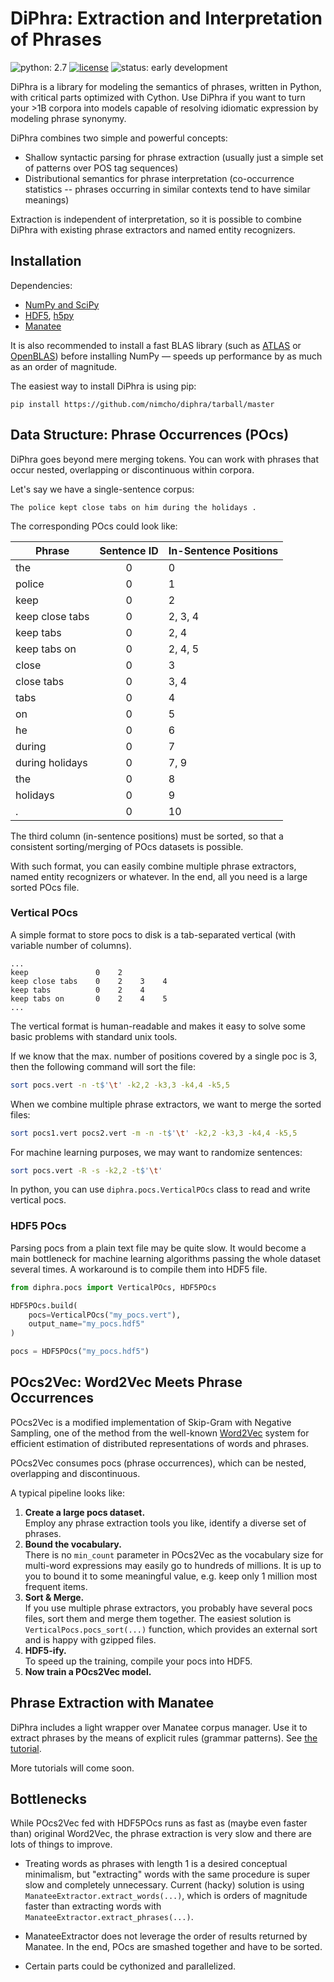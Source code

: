 # DiPhra: Extraction and Interpretation of Phrases

![python: 2.7](https://img.shields.io/badge/python-2.7-brightgreen.svg)
[![license](https://img.shields.io/badge/license-LGPL--2.1-blue.svg)](https://github.com/nimcho/diphra/blob/master/LICENSE)
![status: early development](https://img.shields.io/badge/status-early%20development-red.svg)

DiPhra is a library for modeling the semantics of phrases,
written in Python, with critical parts optimized with Cython. 
Use DiPhra if you want to turn your >1B corpora into models
capable of resolving idiomatic expression by modeling
phrase synonymy.

DiPhra combines two simple and powerful concepts:

- Shallow syntactic parsing for phrase extraction
  (usually just a simple set of patterns over POS tag sequences)
- Distributional semantics for phrase interpretation
  (co-occurrence statistics -- phrases occurring in similar contexts
   tend to have similar meanings)

Extraction is independent of interpretation,
so it is possible to combine DiPhra with existing phrase extractors
and named entity recognizers.

## Installation

Dependencies:

 - [NumPy and SciPy]
 - [HDF5], [h5py]
 - [Manatee]

It is also recommended to install a fast BLAS library (such as [ATLAS] or [OpenBLAS])
before installing NumPy &mdash; speeds up performance by as much as an order of magnitude.

The easiest way to install DiPhra is using pip:

```
pip install https://github.com/nimcho/diphra/tarball/master
```

## Data Structure: Phrase Occurrences (POcs)

DiPhra goes beyond mere merging tokens.  You can work with phrases
that occur nested, overlapping or discontinuous within corpora.

Let's say we have a single-sentence corpus:

```
The police kept close tabs on him during the holidays .
```

The corresponding POcs could look like:

| Phrase          | Sentence ID   | In-Sentence Positions |
| -------------   |:-------------:| --------------------- |
| the             | 0             | 0                     |
| police          | 0             | 1                     |
| keep            | 0             | 2                     |
| keep close tabs | 0             | 2, 3, 4               |
| keep tabs       | 0             | 2, 4                  |
| keep tabs on    | 0             | 2, 4, 5               |
| close           | 0             | 3                     |
| close tabs      | 0             | 3, 4                  |
| tabs            | 0             | 4                     |
| on              | 0             | 5                     |
| he              | 0             | 6                     |
| during          | 0             | 7                     |
| during holidays | 0             | 7, 9                  |
| the             | 0             | 8                     |
| holidays        | 0             | 9                     |
| .               | 0             | 10                    |

The third column (in-sentence positions) must be sorted,
so that a consistent sorting/merging of POcs datasets is possible.

With such format, you can easily combine multiple phrase extractors,
named entity recognizers or whatever.  In the end,
all you need is a large sorted POcs file.

### Vertical POcs

A simple format to store pocs to disk is a tab-separated vertical
(with variable number of columns).

```
...
keep               0    2
keep close tabs    0    2    3    4
keep tabs          0    2    4
keep tabs on       0    2    4    5
...
```

The vertical format is human-readable and makes it easy to solve
some basic problems with standard unix tools.  

If we know that the max. number of positions covered by a single poc
is 3, then the following command will sort the file:

```bash
sort pocs.vert -n -t$'\t' -k2,2 -k3,3 -k4,4 -k5,5
```

When we combine multiple phrase extractors, we want to merge 
the sorted files:

```bash
sort pocs1.vert pocs2.vert -m -n -t$'\t' -k2,2 -k3,3 -k4,4 -k5,5
```

For machine learning purposes, we may want to randomize sentences:

```bash
sort pocs.vert -R -s -k2,2 -t$'\t'
```

In python, you can use `diphra.pocs.VerticalPOcs` class to read and
write vertical pocs.

### HDF5 POcs

Parsing pocs from a plain text file may be quite slow.  It would become
a main bottleneck for machine learning algorithms passing the whole dataset
several times.  A workaround is to compile them into HDF5 file.  

```python
from diphra.pocs import VerticalPOcs, HDF5POcs

HDF5POcs.build(
    pocs=VerticalPOcs("my_pocs.vert"),
    output_name="my_pocs.hdf5"
)

pocs = HDF5POcs("my_pocs.hdf5")
```

## POcs2Vec: Word2Vec Meets Phrase Occurrences

POcs2Vec is a modified implementation of Skip-Gram with Negative Sampling,
one of the method from the well-known [Word2Vec](https://code.google.com/archive/p/word2vec/)
system for efficient estimation of distributed representations
of words and phrases.

POcs2Vec consumes pocs (phrase occurrences), which can be nested,
overlapping and discontinuous.

A typical pipeline looks like:

 1. **Create a large pocs dataset.**  
    Employ any phrase extraction tools you like,
    identify a diverse set of phrases.
 1. **Bound the vocabulary.**  
    There is no `min_count` parameter in POcs2Vec as the vocabulary size
    for multi-word expressions may easily go to hundreds of millions.
    It is up to you to bound it to some meaningful value, e.g. keep only
    1 million most frequent items.
 1. **Sort & Merge.**  
    If you use multiple phrase extractors, you probably have several
    pocs files, sort them and merge them together.  The easiest
    solution is `VerticalPocs.pocs_sort(...)` function, which provides
    an external sort and is happy with gzipped files.
 1. **HDF5-ify.**  
    To speed up the training, compile your pocs into HDF5.
 1. **Now train a POcs2Vec model.**  

## Phrase Extraction with Manatee

DiPhra includes a light wrapper over Manatee corpus manager.  Use it 
to extract phrases by the means of explicit rules (grammar patterns).
See [the tutorial](./examples/phrase-extraction-with-manatee.ipynb).

More tutorials will come soon.

## Bottlenecks

While POcs2Vec fed with HDF5POcs runs as fast as (maybe even faster than)
original Word2Vec, the phrase extraction is very slow and there are lots
of things to improve.

 - Treating words as phrases with length 1 is a desired conceptual
   minimalism, but "extracting" words with the same procedure
   is super slow and completely unnecessary.  Current (hacky) solution
   is using `ManateeExtractor.extract_words(...)`, which is orders
   of magnitude faster than extracting words with
   `ManateeExtractor.extract_phrases(...)`.  
   
 - ManateeExtractor does not leverage the order of results
   returned by Manatee.  In the end, POcs are smashed together
   and have to be sorted.
   
 - Certain parts could be cythonized and parallelized.

  [HDF5]: https://support.hdfgroup.org/HDF5/
  [h5py]: http://www.h5py.org/
  [Manatee]: https://nlp.fi.muni.cz/trac/noske
  [NumPy and SciPy]: http://www.scipy.org/Download
  [ATLAS]: http://math-atlas.sourceforge.net/
  [OpenBLAS]: http://xianyi.github.io/OpenBLAS/
